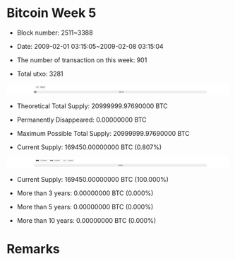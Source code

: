 # Bitcoin Week 5

- Block number: 2511~3388

- Date: 2009-02-01 03:15:05~2009-02-08 03:15:04

- The number of transaction on this week: 901

- Total utxo: 3281

![](../images/mined_week5.png)

- Theoretical Total Supply: 20999999.97690000 BTC

- Permanently Disappeared: 0.00000000 BTC

- Maximum Possible Total Supply: 20999999.97690000 BTC

- Current Supply: 169450.00000000 BTC (0.807%)

![](../images/year_week5.png)


- Current Supply: 169450.00000000 BTC (100.000%)

- More than 3 years: 0.00000000 BTC (0.000%)

- More than 5 years: 0.00000000 BTC (0.000%)

- More than 10 years: 0.00000000 BTC (0.000%)

# Remarks

